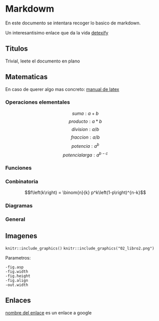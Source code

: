 # Markdowm

En este documento se intentara recoger lo basico de markdown.


Un interesantisimo enlace que da la vida [detexify](https://detexify.kirelabs.org/classify.html)

## Titulos

Trivial, leete el documento en plano

## Matematicas

En caso de querer algo mas concreto: [manual de latex](https://manualdelatex.com/tutoriales/ecuaciones)

### Operaciones elementales

$$ suma: a + b $$
$$ producto: a * b $$
$$ division: a / b $$
$$ fraccion: a / b $$
$$ potencia: a ^ b $$
$$ potencia larga: a ^ {b - c} $$

### Funciones


### Conbinatoria

$$f\left(k\right) = \binom{n}{k} p^k\left(1-p\right)^{n-k}$$ 

### Diagramas

### General

## Imagenes

`knitr::include_graphics()`
`knitr::include_graphics("02_libro2.png")`

Parametros:

```
-fig.asp
-fig.width
-fig.height
-fig.align
-out.width
```

## Enlaces

[nombre del enlace](https://www.google.com) es un enlace a google

